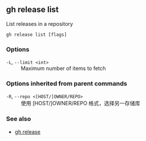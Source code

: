

## gh release list

List releases in a repository

```
gh release list [flags]
```

### Options


<dl class="flags">
	<dt><code>-L</code>, <code>--limit &lt;int&gt;</code></dt>
	<dd>Maximum number of items to fetch</dd>
</dl>


### Options inherited from parent commands


<dl class="flags">
	<dt><code>-R</code>, <code>--repo &lt;[HOST/]OWNER/REPO&gt;</code></dt>
	<dd>使用 [HOST/]OWNER/REPO 格式，选择另一存储库</dd>
</dl>


### See also

* [gh release](./gh_release)
